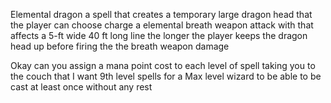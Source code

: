 Elemental dragon a spell that creates a temporary large dragon head that the player can choose charge a elemental breath weapon attack with that affects a 5-ft wide 40 ft long line the longer the player keeps the dragon head up before firing the the breath weapon damage



Okay can you assign a mana point cost to each level of spell taking you to the couch that I want 9th level spells for a Max level wizard to be able to be cast at least once without any rest 